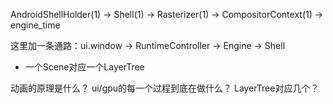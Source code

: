 AndroidShellHolder(1) -> Shell(1) -> Rasterizer(1) -> CompositorContext(1) -> engine_time

这里加一条通路：ui.window -> RuntimeController -> Engine  -> Shell

- 一个Scene对应一个LayerTree

动画的原理是什么？
ui/gpu的每一个过程到底在做什么？
LayerTree对应几个？
